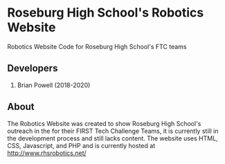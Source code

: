 # Roseburg High School's Robotics Website
Robotics Website Code for Roseburg High School's FTC teams

## Developers
1. Brian Powell (2018-2020)

## About
The Robotics Website was created to show Roseburg High School's outreach in the for their FIRST Tech Challenge Teams, it is currently still in the development process and still lacks content. The website uses HTML, CSS, Javascript, and PHP and is currently hosted at http://www.rhsrobotics.net/
